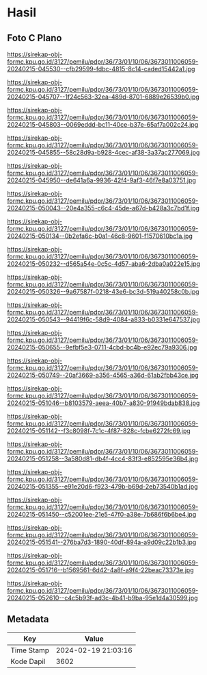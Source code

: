 # Hasil

## Foto C Plano

https://sirekap-obj-formc.kpu.go.id/3127/pemilu/pdpr/36/73/01/10/06/3673011006059-20240215-045530--cfb29599-fdbc-4815-8c14-caded15442a1.jpg

https://sirekap-obj-formc.kpu.go.id/3127/pemilu/pdpr/36/73/01/10/06/3673011006059-20240215-045707--1f24c563-32ea-489d-8701-6889e26539b0.jpg

https://sirekap-obj-formc.kpu.go.id/3127/pemilu/pdpr/36/73/01/10/06/3673011006059-20240215-045803--0069eddd-bc11-40ce-b37e-65af7a002c24.jpg

https://sirekap-obj-formc.kpu.go.id/3127/pemilu/pdpr/36/73/01/10/06/3673011006059-20240215-045855--58c28d9a-b928-4cec-af38-3a37ac277069.jpg

https://sirekap-obj-formc.kpu.go.id/3127/pemilu/pdpr/36/73/01/10/06/3673011006059-20240215-045950--de641a6a-9936-42f4-9af3-46f7e8a03751.jpg

https://sirekap-obj-formc.kpu.go.id/3127/pemilu/pdpr/36/73/01/10/06/3673011006059-20240215-050043--20e4a355-c6c4-45de-a67d-b428a3c7bd1f.jpg

https://sirekap-obj-formc.kpu.go.id/3127/pemilu/pdpr/36/73/01/10/06/3673011006059-20240215-050134--0b2efa6c-b0a1-46c8-9601-f1570610bc1a.jpg

https://sirekap-obj-formc.kpu.go.id/3127/pemilu/pdpr/36/73/01/10/06/3673011006059-20240215-050232--d565a54e-0c5c-4d57-aba6-2dba0a022e15.jpg

https://sirekap-obj-formc.kpu.go.id/3127/pemilu/pdpr/36/73/01/10/06/3673011006059-20240215-050326--9a67587f-0218-43e6-bc3d-519a40258c0b.jpg

https://sirekap-obj-formc.kpu.go.id/3127/pemilu/pdpr/36/73/01/10/06/3673011006059-20240215-050543--94419f6c-58d9-4084-a833-b0331e647537.jpg

https://sirekap-obj-formc.kpu.go.id/3127/pemilu/pdpr/36/73/01/10/06/3673011006059-20240215-050655--9efbf5e3-0711-4cbd-bc4b-e92ec79a9306.jpg

https://sirekap-obj-formc.kpu.go.id/3127/pemilu/pdpr/36/73/01/10/06/3673011006059-20240215-050749--20af3669-a356-4565-a36d-61ab2fbb43ce.jpg

https://sirekap-obj-formc.kpu.go.id/3127/pemilu/pdpr/36/73/01/10/06/3673011006059-20240215-051046--b8103579-aeea-40b7-a830-91949bdab838.jpg

https://sirekap-obj-formc.kpu.go.id/3127/pemilu/pdpr/36/73/01/10/06/3673011006059-20240215-051142--f3c8098f-7c1c-4f87-828c-fcbe6272fc69.jpg

https://sirekap-obj-formc.kpu.go.id/3127/pemilu/pdpr/36/73/01/10/06/3673011006059-20240215-051258--3a580d81-db4f-4cc4-83f3-e852595e36b4.jpg

https://sirekap-obj-formc.kpu.go.id/3127/pemilu/pdpr/36/73/01/10/06/3673011006059-20240215-051355--e91e20d6-f923-479b-b69d-2eb73540b1ad.jpg

https://sirekap-obj-formc.kpu.go.id/3127/pemilu/pdpr/36/73/01/10/06/3673011006059-20240215-051450--c52001ee-21e5-47f0-a38e-7b686f6b6be4.jpg

https://sirekap-obj-formc.kpu.go.id/3127/pemilu/pdpr/36/73/01/10/06/3673011006059-20240215-051541--276ba7d3-1890-40df-894a-a9d09c22b1b3.jpg

https://sirekap-obj-formc.kpu.go.id/3127/pemilu/pdpr/36/73/01/10/06/3673011006059-20240215-051716--b1569561-6d42-4a8f-a9f4-22beac73373e.jpg

https://sirekap-obj-formc.kpu.go.id/3127/pemilu/pdpr/36/73/01/10/06/3673011006059-20240215-052610--c4c5b93f-ad3c-4b41-b9ba-95e1d4a30599.jpg


## Metadata

| Key        | Value               |
| ---------- | ------------------- |
| Time Stamp | 2024-02-19 21:03:16 |
| Kode Dapil | 3602                |




